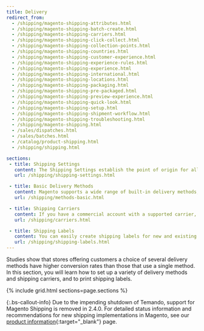 ```yaml
---
title: Delivery
redirect_from:
  - /shipping/magento-shipping-attributes.html
  - /shipping/magento-shipping-batch-create.html
  - /shipping/magento-shipping-carriers.html
  - /shipping/magento-shipping-click-collect.html
  - /shipping/magento-shipping-collection-points.html
  - /shipping/magento-shipping-countries.html
  - /shipping/magento-shipping-customer-experience.html
  - /shipping/magento-shipping-experience-rules.html
  - /shipping/magento-shipping-experience.html
  - /shipping/magento-shipping-international.html
  - /shipping/magento-shipping-locations.html
  - /shipping/magento-shipping-packaging.html
  - /shipping/magento-shipping-pre-packaged.html
  - /shipping/magento-shipping-preview-experience.html
  - /shipping/magento-shipping-quick-look.html
  - /shipping/magento-shipping-setup.html
  - /shipping/magento-shipping-shipment-workflow.html
  - /shipping/magento-shipping-troubleshooting.html
  - /shipping/magento-shipping.html
  - /sales/dispatches.html
  - /sales/batches.html
  - /catalog/product-shipping.html
  - /shipping/shipping.html

sections:
 - title: Shipping Settings
   content: The Shipping Settings establish the point of origin for all shipments made from your store or warehouse and your preference for managing orders shipped to multiple addresses.
   url: /shipping/shipping-settings.html

 - title: Basic Delivery Methods
   content: Magento supports a wide range of built-in delivery methods, including Flat Rate, Free Shipping, Table Rates, and real-time online rates.
   url: /shipping/methods-basic.html

 - title: Shipping Carriers
   content: If you have a commercial account with a supported carrier, you can offer your customers the convenience of real-time shipping rates, package tracking, and labels.
   url: /shipping/carriers.html

 - title: Shipping Labels
   content: You can easily create shipping labels for new and existing orders from the Admin of your store. Labels can be produced when a shipment is created, or later. Shipping labels are stored in PDF format and downloaded to your computer.
   url: /shipping/shipping-labels.html
---
```


Studies show that stores offering customers a choice of several delivery methods have higher conversion rates than those that use a single method. In this section, you will learn how to set up a variety of delivery methods and shipping carriers, and to print shipping labels.

{% include grid.html sections=page.sections %}

{:.bs-callout-info}
Due to the impending shutdown of Temando, support for Magento Shipping is removed in 2.4.0. For detailed status information and recommendations for new shipping implementations in Magento, see our [product information](https://magento.com/shipping){:target="_blank"} page.
